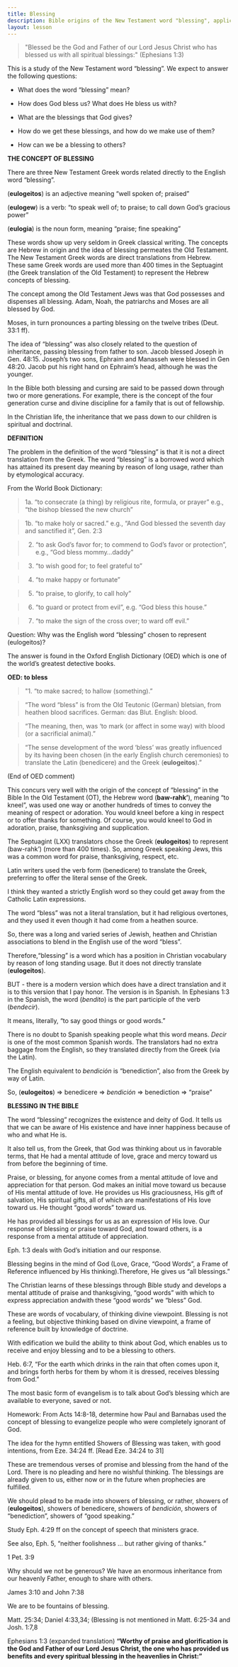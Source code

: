 ```yaml
---
title: Blessing
description: Bible origins of the New Testament word "blessing", applications.
layout: lesson
---
```


> "Blessed be the God and Father of our Lord Jesus Christ who has blessed us with all spiritual blessings:" (Ephesians 1:3)

This is a study of the New Testament word “blessing”. We expect to answer the following questions:

* What does the word “blessing” mean?

* How does God bless us? What does He bless us with?

* What are the blessings that God gives?

* How do we get these blessings, and how do we make use of them?

* How can we be a blessing to others?

**THE CONCEPT OF BLESSING**

There are three New Testament Greek words related directly to the English word “blessing”.

(**eulogeitos**) is an adjective meaning “well spoken of; praised”

(**eulogew**) is a verb: “to speak well of; to praise; to call down God’s gracious power”

(**eulogia**) is the noun form, meaning “praise; fine speaking”

These words show up very seldom in Greek classical writing. The concepts are Hebrew in origin and the idea of blessing permeates the Old Testament. The New Testament Greek words are direct translations from Hebrew. These same Greek words are used more than 400 times in the Septuagint (the Greek translation of the Old Testament) to represent the Hebrew concepts of blessing.

The concept among the Old Testament Jews was that God possesses and dispenses all blessing. Adam, Noah, the patriarchs and Moses are all blessed by God.

Moses, in turn pronounces a parting blessing on the twelve tribes (Deut. 33:1 ff).

The idea of “blessing” was also closely related to the question of inheritance, passing blessing from father to son. Jacob blessed Joseph in Gen. 48:15. Joseph’s two sons, Ephraim and Manasseh were blessed in Gen 48:20. Jacob put his right hand on Ephraim’s head, although he was the younger.

In the Bible both blessing and cursing are said to be passed down through two or more generations. For example, there is the concept of the four generation curse and divine discipline for a family that is out of fellowship.

In the Christian life, the inheritance that we pass down to our children is spiritual and doctrinal.

**DEFINITION**

The problem in the definition of the word “blessing” is that it is not a direct translation from the Greek. The word “blessing” is a borrowed word which has attained its present day meaning by reason of long usage, rather than by etymological accuracy.

From the World Book Dictionary:

> 1a. “to consecrate (a thing) by religious rite, formula, or prayer” e.g., “the bishop blessed the new church”

> 1b. “to make holy or sacred.” e.g., “And God blessed the seventh day and sanctified it”, Gen. 2:3

> 2. “to ask God’s favor for; to commend to God’s favor or protection”, e.g., “God bless mommy…daddy”

> 3. “to wish good for; to feel grateful to”

> 4. “to make happy or fortunate”

> 5. “to praise, to glorify, to call holy”

> 6. “to guard or protect from evil”, e.g. “God bless this house.”

> 7. “to make the sign of the cross over; to ward off evil.”

Question: Why was the English word “blessing” chosen to represent (eulogeitos)?

The answer is found in the Oxford English Dictionary (OED) which is one of the world’s greatest detective books.

**OED: to bless**

> "1. “to make sacred; to hallow (something).”

> “The word “bless” is from the Old Teutonic (German) bletsian, from heathen blood sacrifices. German: das Blut. English: blood.

> “The meaning, then, was ‘to mark (or affect in some way) with blood (or a sacrificial animal).”

> “The sense development of the word ‘bless’ was greatly influenced by its having been chosen (in the early English church ceremonies) to translate the Latin (benedicere) and the Greek (**eulogeitos**).”

(End of OED comment)

This concurs very well with the origin of the concept of “blessing” in the Bible In the Old Testament (OT), the Hebrew word (**baw-rahk’**), meaning “to kneel”, was used one way or another hundreds of times to convey the meaning of respect or adoration. You would kneel before a king in respect or to offer thanks for something. Of course, you would kneel to God in adoration, praise, thanksgiving and supplication.

The Septuagint (LXX) translators chose the Greek (**eulogeitos**) to represent (baw-rahk’) (more than 400 times). So, among Greek speaking Jews, this was a common word for praise, thanks­giving, respect, etc.

Latin writers used the verb form (benedicere) to translate the Greek, preferring to offer the literal sense of the Greek.

I think they wanted a strictly English word so they could get away from the Catholic Latin expressions.

The word “bless” was not a literal translation, but it had religious overtones, and they used it even though it had come from a heathen source.

So, there was a long and varied series of Jewish, heathen and Christian associations to blend in the English use of the word “bless”.

Therefore,“blessing” is a word which has a position in Christian vocabulary by reason of long standing usage. But it does not directly translate (**eulogeitos**).

BUT - there is a modern version which does have a direct translation and it is to this version that I pay honor. The version is in Spanish. In Ephesians 1:3 in the Spanish, the word (*bendito*) is the part participle of the verb (*bendecir*).

It means, literally, “to say good things or good words.”

There is no doubt to Spanish speaking people what this word means. *Decir* is one of the most common Spanish words. The translators had no extra baggage from the English, so they translated directly from the Greek (via the Latin).

The English equivalent to *bendición* is “benediction”, also from the Greek by way of Latin.

So, (**eulogeitos**) =\> benedicere =\> *bendición* =\> benediction =\> “praise”

**BLESSING IN THE BIBLE**

The word “blessing” recognizes the existence and deity of God. It tells us that we can be aware of His existence and have inner happiness because of who and what He is.

It also tell us, from the Greek, that God was thinking about us in favorable terms, that He had a mental attitude of love, grace and mercy toward us from before the beginning of time.

Praise, or blessing, for anyone comes from a mental attitude of love and appreciation for that person. God makes an initial move toward us because of His mental attitude of love. He provides us His graciousness, His gift of salvation, His spiritual gifts, all of which are manifestations of His love toward us. He thought “good words” toward us.

He has provided all blessings for us as an expression of His love. Our response of blessing or praise toward God, and toward others, is a response from a mental attitude of appreciation.

Eph. 1:3 deals with God’s initiation and our response.

Blessing begins in the mind of God (Love, Grace, “Good Words”, a Frame of Reference influenced by His thinking).Therefore, He gives us “all blessings.”

The Christian learns of these blessings through Bible study and develops a mental attitude of praise and thanks­giving, “good words” with which to express appreciation andwith these “good words” we “bless” God.

These are words of vocabulary, of thinking divine viewpoint. Blessing is not a feeling, but objective thinking based on divine viewpoint, a frame of reference built by knowledge of doctrine.

With edification we build the ability to think about God, which enables us to receive and enjoy blessing and to be a blessing to others.

Heb. 6:7, “For the earth which drinks in the rain that often comes upon it, and brings forth herbs for them by whom it is dressed, receives blessing from God.”

The most basic form of evangelism is to talk about God’s blessing which are available to everyone, saved or not.

Homework: From Acts 14:8-18, determine how Paul and Barnabas used the concept of blessing to evangelize people who were completely ignorant of God.

The idea for the hymn entitled Showers of Blessing was taken, with good intentions, from Eze. 34:24 ff. [Read Eze. 34:24 to 31]

These are tremendous verses of promise and blessing from the hand of the Lord. There is no pleading and here no wishful thinking. The blessings are already given to us, either now or in the future when prophecies are fulfilled.

We should plead to be made into showers of blessing, or rather, showers of (**eulogeitos**), showers of benedicere, showers of *bendición*, showers of “benediction”, showers of “good speaking.”

Study Eph. 4:29 ff on the concept of speech that ministers grace.

See also, Eph. 5, “neither foolishness … but rather giving of thanks.”

1 Pet. 3:9

Why should we not be generous? We have an enormous inheritance from our heavenly Father, enough to share with others.

James 3:10 and John 7:38

We are to be fountains of blessing.

Matt. 25:34; Daniel 4:33,34; (Blessing is not mentioned in Matt. 6:25-34 and Josh. 1:7,8

Ephesians 1:3 (expanded translation) **“Worthy of praise and glorification is the God and Father of our Lord Jesus Christ, the one who has provided us benefits and every spiritual blessing in the heavenlies in Christ:”**

